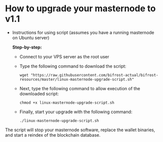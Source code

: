 # How to upgrade your masternode to v1.1

- Instructions for using script (assumes you have a running masternode on Ubuntu server)

  __Step-by-step:__
    - Connect to your VPS server as the root user
    - Type the following command to download the script:

      ```wget "https://raw.githubusercontent.com/bifrost-actual/bifrost-resources/master/linux-masternode-upgrade-script.sh"```
    - Next, type the following command to allow execution of the downloaded script:

      ```chmod +x linux-masternode-upgrade-script.sh```
    - Finally, start your upgrade with the following command:

      ```./linux-masternode-upgrade-script.sh```

The script will stop your masternode software, replace the wallet binaries, and start a reindex of the blockchain database.
